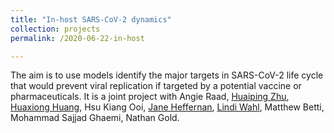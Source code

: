 ```yaml
---
title: "In-host SARS-CoV-2 dynamics"
collection: projects
permalink: /2020-06-22-in-host

---
```


 The aim is to use models identify the major targets in SARS-CoV-2  life cycle that would prevent viral replication 
 if targeted by a potential vaccine or pharmaceuticals. It is a joint project with Angie Raad, [Huaiping Zhu](http://huaiping.lamps.yorku.ca), [Huaxiong Huang](http://www.math.yorku.ca/~hhuang/),
 Hsu Kiang Ooi, [Jane Heffernan](http://immune.math.yorku.ca/jmheffer/),  [Lindi Wahl](http://publish.uwo.ca/~lwahl/), 
 Matthew Betti, Mohammad Sajjad Ghaemi, Nathan Gold.
